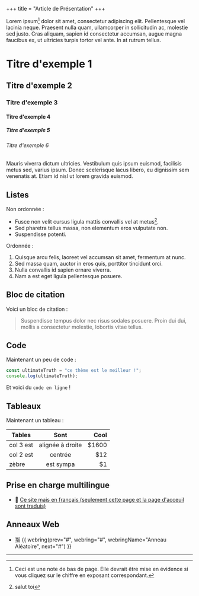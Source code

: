 +++
title = "Article de Présentation"
+++

Lorem ipsum[^1] dolor sit amet, consectetur adipiscing elit. Pellentesque vel lacinia neque. Praesent nulla quam, ullamcorper in sollicitudin ac, molestie sed justo. Cras aliquam, sapien id consectetur accumsan, augue magna faucibus ex, ut ultricies turpis tortor vel ante. In at rutrum tellus.

# Titre d'exemple 1

## Titre d'exemple 2

### Titre d'exemple 3

#### Titre d'exemple 4

##### Titre d'exemple 5

###### Titre d'exemple 6

Mauris viverra dictum ultricies. Vestibulum quis ipsum euismod, facilisis metus sed, varius ipsum. Donec scelerisque lacus libero, eu dignissim sem venenatis at. Etiam id nisl ut lorem gravida euismod.

## Listes

Non ordonnée :

- Fusce non velit cursus ligula mattis convallis vel at metus[^2].
- Sed pharetra tellus massa, non elementum eros vulputate non.
- Suspendisse potenti.

Ordonnée :

1. Quisque arcu felis, laoreet vel accumsan sit amet, fermentum at nunc.
2. Sed massa quam, auctor in eros quis, porttitor tincidunt orci.
3. Nulla convallis id sapien ornare viverra.
4. Nam a est eget ligula pellentesque posuere.

## Bloc de citation

Voici un bloc de citation :

> Suspendisse tempus dolor nec risus sodales posuere. Proin dui dui, mollis a consectetur molestie, lobortis vitae tellus.

## Code

Maintenant un peu de code :

```js
const ultimateTruth = "ce thème est le meilleur !";
console.log(ultimateTruth);
```

Et voici du `code en ligne` !

## Tableaux

Maintenant un tableau :

| Tables    |       Sont       |  Cool |
| --------- | :--------------: | ----: |
| col 3 est | alignée à droite | $1600 |
| col 2 est |     centrée      |   $12 |
| zèbre     |    est sympa     |    $1 |

## Prise en charge multilingue

- 🥣 [Ce site mais en français (seulement cette page et la page d'acceuil sont traduis)](/fr)

## Anneaux Web

- 🈯 {{ webring(prev="#", webring="#", webringName="Anneau Aléatoire", next="#") }}

---

[^1]: Ceci est une note de bas de page. Elle devrait être mise en évidence si vous cliquez sur le chiffre en exposant correspondant.

[^2]: salut toi



